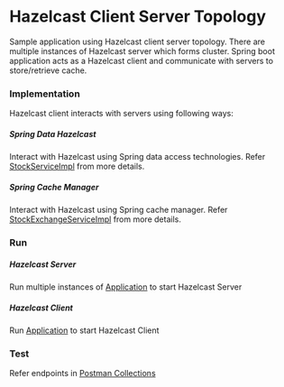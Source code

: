 # Hazelcast Client Server Topology
Sample application using Hazelcast client server topology. There are multiple instances of Hazelcast server which forms cluster. Spring boot application acts as a Hazelcast client and communicate with servers to store/retrieve cache.

### Implementation
Hazelcast client interacts with servers using following ways:
##### Spring Data Hazelcast
Interact with Hazelcast using Spring data access technologies. Refer [StockServiceImpl](client/src/main/java/com/example/client/service/StockServiceImpl.java) from more details.

##### Spring Cache Manager
Interact with Hazelcast using Spring cache manager. Refer [StockExchangeServiceImpl](client/src/main/java/com/example/client/service/StockExchangeServiceImpl.java) from more details.

### Run
##### Hazelcast Server
Run multiple instances of [Application](server/src/main/java/com/example/server/Application.java) to start Hazelcast Server

##### Hazelcast Client
Run [Application](client/src/main/java/com/example/client/Application.java) to start Hazelcast Client

### Test
Refer endpoints in [Postman Collections](postman-collection/Hazelcast.postman_collection.json)
